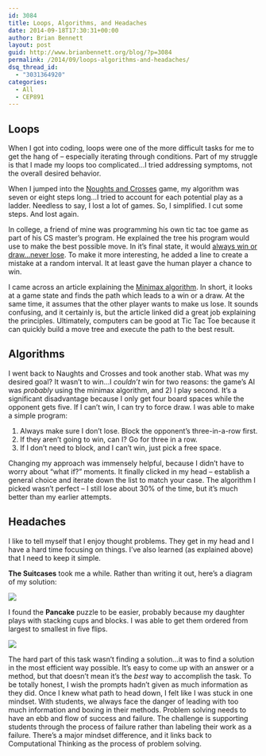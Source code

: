 ```yaml
---
id: 3084
title: Loops, Algorithms, and Headaches
date: 2014-09-18T17:30:31+00:00
author: Brian Bennett
layout: post
guid: http://www.brianbennett.org/blog/?p=3084
permalink: /2014/09/loops-algorithms-and-headaches/
dsq_thread_id:
  - "3031364920"
categories:
  - All
  - CEP891
---
```

## Loops

When I got into coding, loops were one of the more difficult tasks for me to get the hang of &#8211; especially iterating through conditions. Part of my struggle is that I made my loops too complicated&#8230;I tried addressing symptoms, not the overall desired behavior. 

When I jumped into the [Noughts and Crosses](http://www.cs4fn.org/programming/noughtscrosses/) game, my algorithm was seven or eight steps long&#8230;I tried to account for each potential play as a ladder. Needless to say, I lost a lot of games. So, I simplified. I cut some steps. And lost again. 

In college, a friend of mine was programming his own tic tac toe game as part of his CS master&#8217;s program. He explained the tree his program would use to make the best possible move. In it&#8217;s final state, it would <a href="http://perfecttictactoe.herokuapp.com/" target="blank">always win or draw&#8230;never lose</a>. To make it more interesting, he added a line to create a mistake at a random interval. It at least gave the human player a chance to win. 

I came across an article explaining the [Minimax algorithm](http://www.neverstopbuilding.com/minimax). In short, it looks at a game state and finds the path which leads to a win or a draw. At the same time, it assumes that the other player wants to make us lose. It sounds confusing, and it certainly is, but the article linked did a great job explaining the principles. Ultimately, computers can be good at Tic Tac Toe because it can quickly build a move tree and execute the path to the best result.

## Algorithms

I went back to Naughts and Crosses and took another stab. What was my desired goal? It wasn&#8217;t to win&#8230;I _couldn&#8217;t_ win for two reasons: the game&#8217;s AI was _probably_ using the minimax algorithm, and 2) I play second. It&#8217;s a significant disadvantage because I only get four board spaces while the opponent gets five. If I can&#8217;t win, I can try to force draw. I was able to make a simple program:

  1. Always make sure I don&#8217;t lose. Block the opponent&#8217;s three-in-a-row first.
  2. If they aren&#8217;t going to win, can I? Go for three in a row.
  3. If I don&#8217;t need to block, and I can&#8217;t win, just pick a free space.

Changing my approach was immensely helpful, because I didn&#8217;t have to worry about &#8220;what if?&#8221; moments. It finally clicked in my head &#8211; establish a general choice and iterate down the list to match your case. The algorithm I picked wasn&#8217;t perfect &#8211; I still lose about 30% of the time, but it&#8217;s much better than my earlier attempts.

## Headaches

I like to tell myself that I enjoy thought problems. They get in my head and I have a hard time focusing on things. I&#8217;ve also learned (as explained above) that I need to keep it simple. 

**The Suitcases** took me a while. Rather than writing it out, here&#8217;s a diagram of my solution:

![](http://content.screencast.com/users/TSCBennett/folders/Snagit/media/bc24ff28-0d76-489e-848e-8dc8075ab840/2014-09-18_15-04-48.png)

I found the **Pancake** puzzle to be easier, probably because my daughter plays with stacking cups and blocks. I was able to get them ordered from largest to smallest in five flips.

![](http://content.screencast.com/users/TSCBennett/folders/Snagit/media/69974d70-5748-4c30-a7fd-22f85ad019f7/2014-09-18_15-15-44.png)

The hard part of this task wasn&#8217;t finding a solution&#8230;it was to find a solution in the most efficient way possible. It&#8217;s easy to come up with an answer or a method, but that doesn&#8217;t mean it&#8217;s the _best_ way to accomplish the task. To be totally honest, I wish the prompts hadn&#8217;t given as much information as they did. Once I knew what path to head down, I felt like I was stuck in one mindset. With students, we always face the danger of leading with too much information and boxing in their methods. Problem solving needs to have an ebb and flow of success and failure. The challenge is supporting students through the process of failure rather than labeling their work as a failure. There&#8217;s a major mindset difference, and it links back to Computational Thinking as the process of problem solving.